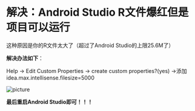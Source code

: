 # 解决：Android Studio R文件爆红但是项目可以运行

这种原因是你的R文件太大了（超过了Android Studio的上限25.6M了）

**解决办法如下**：

Help -> Edit Custom Properties -> create custom properties?(yes) ->添加 idea.max.intellisense.filesize=5000

![picture](/Users/baoliying/Blog/blying/picture_in_article/image.jpg)

**最后重启Android Studio即可！！！**